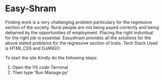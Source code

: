 # Easy-Shram
Finding work is a very challenging problem particulary for the  regressive section of the society. 
Rural people are not being payed correctly and being debarred by the opportunities of employment. 
Placing the right individual for the right job is essential. Easyshram  provides all the solutions 
for the above stated problems for the  regressive section of India. Tech Stack Used is HTML,CSS and DJANGO

To start the site Kindly do the following steps:
1. Open the VS code Terminal
2. Then type 'Run Manage.py'
